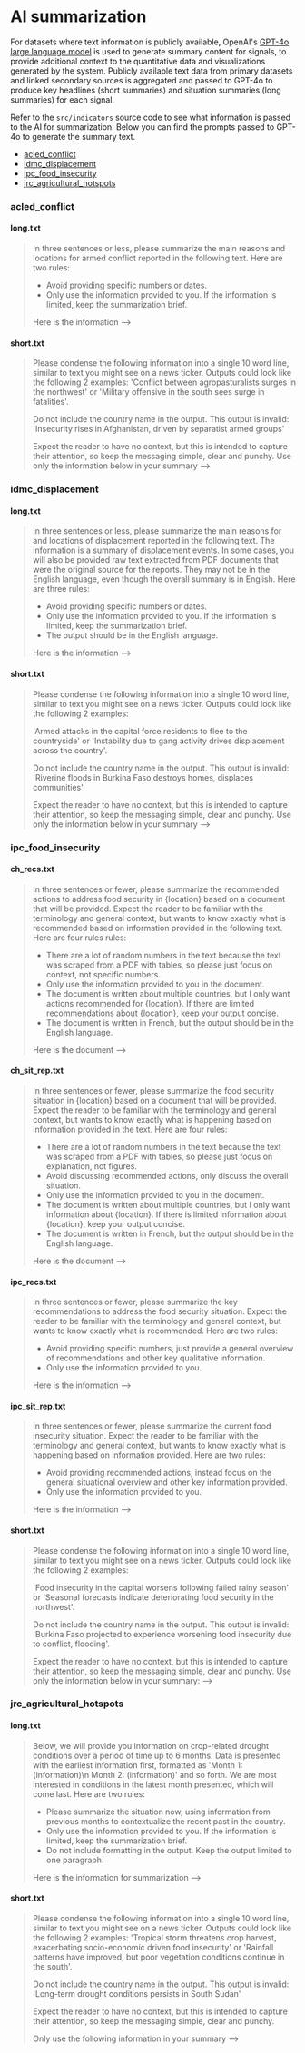 [comment]: <> (This file is autogenerated, do not edit. Edit publish_prompts.R directly.)

# AI summarization
 For datasets where text information is publicly available, OpenAI's [GPT-4o large language model](https://openai.com/index/hello-gpt-4o/) is used to generate summary content for signals, to provide additional context to the quantitative data and visualizations generated by the system. Publicly available text data from primary datasets and linked secondary sources is aggregated and passed to GPT-4o to produce key headlines (short summaries) and situation summaries (long summaries) for each signal.

 Refer to the `src/indicators` source code to see what information is passed to the AI for summarization. Below you can find the prompts passed to GPT-4o to generate the summary text.
- [acled_conflict](#acled_conflict)
- [idmc_displacement](#idmc_displacement)
- [ipc_food_insecurity](#ipc_food_insecurity)
- [jrc_agricultural_hotspots](#jrc_agricultural_hotspots)


### acled_conflict<a name='acled_conflict'></a>

#### long.txt

> In three sentences or less, please summarize the main reasons and locations for armed conflict
> reported in the following text. Here are two rules:
> 
> - Avoid providing specific numbers or dates.
> - Only use the information provided to you. If the information is limited, keep
> the summarization brief.
> 
> Here is the information -->

#### short.txt

> Please condense the following information into a single 10 word line,
> similar to text you might see on a news ticker. Outputs could look like
> the following 2 examples:
> 'Conflict between agropasturalists surges in the northwest' or
> 'Military offensive in the south sees surge in fatalities'.
> 
> Do not include the country name in the output.
> This output is invalid: 'Insecurity rises in Afghanistan, driven by separatist
> armed groups'
> 
> Expect the reader to have no context, but this is
> intended to capture their attention, so keep the messaging simple, clear
> and punchy. Use only the information below in your summary -->
> 

### idmc_displacement<a name='idmc_displacement'></a>

#### long.txt

> In three sentences or less, please summarize the main reasons for and locations of displacement
> reported in the following text. The information is a summary of displacement events. In some cases, you will also be provided raw text extracted from PDF documents that were the original source for the reports. They may not be in the English language, even though the overall summary is in English. Here are three rules:
> 
> - Avoid providing specific numbers or dates.
> - Only use the information provided to you. If the information is limited, keep
> the summarization brief.
> - The output should be in the English language.
> 
> Here is the information -->

#### short.txt

> Please condense the following information into a single 10 word line,
> similar to text you might see on a news ticker. Outputs could look like
> the following 2 examples:
> 
> 'Armed attacks in the capital force residents to flee to the countryside' or
> 'Instability due to gang activity drives displacement across the country'.
> 
> Do not include the country name in the output.
> This output is invalid: 'Riverine floods in Burkina Faso destroys homes,
> displaces communities'
> 
> Expect the reader to have no context, but this is
> intended to capture their attention, so keep the messaging simple, clear
> and punchy. Use only the information below in your summary -->

### ipc_food_insecurity<a name='ipc_food_insecurity'></a>

#### ch_recs.txt

> In three sentences or fewer, please summarize the recommended actions
> to address food security in {location} based on a document that will
> be provided. Expect the reader to be familiar with the
> terminology and general context, but wants to know exactly what is recommended
> based on information provided in the following text.
> Here are four rules rules:
> 
> - There are a lot of random numbers in the text because the text was scraped
> from a PDF with tables, so please just focus on context, not specific numbers.
> - Only use the information provided to you in the document. 
> - The document is written about multiple countries, but I only want
> actions recommended for {location}. If there are limited
> recommendations about {location}, keep your output concise.
> - The document is written in French, but the output should be in the English language.
> 
> Here is the document --> 

#### ch_sit_rep.txt

> In three sentences or fewer, please summarize the food security situation
> in {location} based on a document that will
> be provided. Expect the reader to be familiar with the
> terminology and general context, but wants to know exactly what is happening
> based on information provided in the text. Here are four rules:
> 
> - There are a lot of random numbers in the text because the text was scraped
> from a PDF with tables, so please just focus on explanation, not figures.
> - Avoid discussing recommended actions, only discuss the overall situation.
> - Only use the information provided to you in the document.
> - The document is written about multiple countries, but I only want
> information about {location}. If there is limited
> information about {location}, keep your output concise.
> - The document is written in French, but the output should be in the English language.
> 
> Here is the document --> 

#### ipc_recs.txt

> In three sentences or fewer, please summarize the key recommendations
> to address the food security situation.
> Expect the reader to be familiar with the
> terminology and general context, but wants to know exactly what is recommended. Here are two rules:
> 
> - Avoid providing specific numbers, just provide a general
> overview of recommendations and other key qualitative information.
> - Only use the information provided to you.
> 
> Here is the information --> 

#### ipc_sit_rep.txt

> In three sentences or fewer, please summarize the current food insecurity
> situation. Expect the reader to be familiar with the
> terminology and general context, but wants to know exactly what is happening
> based on information provided. Here are two rules:
> 
> - Avoid providing recommended actions, instead focus on the general situational overview and other key information provided.
> - Only use the information provided to you.
> 
> Here is the information --> 

#### short.txt

> Please condense the following information into a single 10 word line,
> similar to text you might see on a news ticker. Outputs could look like
> the following 2 examples:
> 
> 'Food insecurity in the capital worsens following failed rainy season' or
> 'Seasonal forecasts indicate deteriorating food security in the northwest'.
> 
> Do not include the country name in the output.
> This output is invalid: 'Burkina Faso projected to experience worsening
> food insecurity due to conflict, flooding'.
> 
> Expect the reader to have no context, but this is
> intended to capture their attention, so keep the messaging simple, clear
> and punchy. Use only the information below in your summary: --> 

### jrc_agricultural_hotspots<a name='jrc_agricultural_hotspots'></a>

#### long.txt

> Below, we will provide you information on crop-related drought conditions
> over a period of time up to 6 months. Data is presented with the earliest
> information first, formatted as 'Month 1: (information)\n Month 2:
> (information)' and so forth. We are most interested in conditions in the
> latest month presented, which will come last. Here are two rules:
> 
> - Please summarize the situation now, using information from previous months to
> contextualize the recent past in the country.
> - Only use the information provided to you. If the information is limited, keep
> the summarization brief.
> - Do not include formatting in the output. Keep the output limited to one paragraph.
> 
> Here is the information for summarization -->

#### short.txt

> Please condense the following information into a single 10 word line,
> similar to text you might see on a news ticker. Outputs could look like
> the following 2 examples:
> 'Tropical storm threatens crop harvest, exacerbating socio-economic driven food insecurity' or 
> 'Rainfall patterns have improved, but poor vegetation conditions continue in the south'.
> 
> Do not include the country name in the output.
> This output is invalid: 'Long-term drought conditions persists in South Sudan'
> 
> Expect the reader to have no context, but this is
> intended to capture their attention, so keep the messaging simple, clear
> and punchy.
> 
> Only use the following information in your summary --> 
